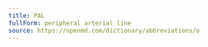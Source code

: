 ```yaml
---
title: PAL
fullForm: peripheral arterial line
source: https://openmd.com/dictionary/abbreviations/o
---
```


